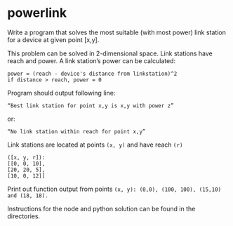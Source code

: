 # powerlink

Write a program that solves the most suitable (with most power) link station for a device at given
point [x,y].

This problem can be solved in 2-dimensional space. Link stations have reach and power.
A link station’s power can be calculated:
```
power = (reach - device's distance from linkstation)^2
if distance > reach, power = 0
```

Program should output following line:
```
“Best link station for point x,y is x,y with power z”
```
or:
```
“No link station within reach for point x,y”
```
Link stations are located at points `(x, y)` and have reach `(r)` 
```
([x, y, r]):
[[0, 0, 10],
[20, 20, 5],
[10, 0, 12]]
```

Print out function output from points `(x, y): (0,0), (100, 100), (15,10) and (18, 18).`

Instructions for the node and python solution can be found in the directories.
